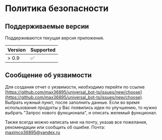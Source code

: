 # Политика безопасности

## Поддерживаемые версии

Поддерживаются текущая версия приложения.

| Version | Supported          |
| ------- | ------------------ |
| > 0.9   | :white_check_mark: |

## Сообщение об уязвимости

Для создания отчет о уязвимости, необходимо перейти по ссылке [https://github.com/max36895/universal_bot-ts/issues/new/choose](https://github.com/max36895/universal_bot-ts/issues/new/choose).
Выбрать нужный пункт, после заполнить данные.
Если во время использования продукты у Вас появились идеи по улучшению, то нужно выбрать "Запрос нового функционала", и описать желемый функционал.

Также всегда можно написать мне на почту, указав все пожелания, рекомендации или сообщить об ошибке. 
Почта: maximco36895@yandex.ru
